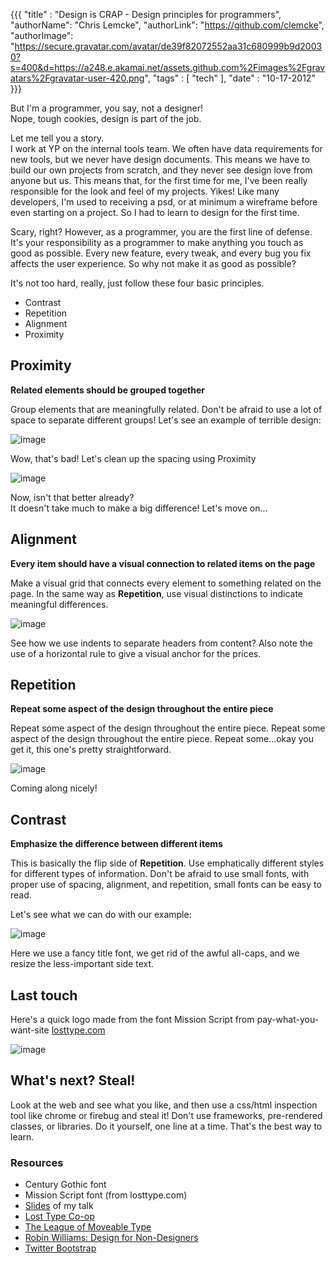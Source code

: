{{{
  "title" : "Design is CRAP - Design principles for programmers",
  "authorName": "Chris Lemcke",
  "authorLink": "https://github.com/clemcke",
  "authorImage": "https://secure.gravatar.com/avatar/de39f82072552aa31c680999b9d20030?s=400&d=https://a248.e.akamai.net/assets.github.com%2Fimages%2Fgravatars%2Fgravatar-user-420.png",
  "tags" : [ "tech" ],
  "date" : "10-17-2012"
}}}


But I'm a programmer, you say, not a designer!  
Nope, tough cookies, design is part of the job.  

Let me tell you a story.  
I work at YP on the internal tools team.  We often have data requirements for new tools, but we never have design documents.  This means we have to build our own projects from scratch, and they never see design love from anyone but us.  This means that, for the first time for me, I've been really responsible for the look and feel of my projects.  Yikes!  Like many developers, I'm used to receiving a psd, or at minimum a wireframe before even starting on a project.  So I had to learn to design for the first time.

Scary, right?  However, as a programmer, you are the first line of defense.  
It's your responsibility as a programmer to make anything you touch as good as possible.  Every new feature, every tweak, and every bug you fix affects the user experience.  So why not make it as good as possible?

It's not too hard, really, just follow these four basic principles.

* Contrast
* Repetition
* Alignment
* Proximity

## Proximity
**Related elements should be grouped together**

Group elements that are meaningfully related.  Don't be afraid to use a lot of space to separate different groups! Let's see an example of terrible design:

![image](http://i.imgur.com/bCsmj.png)

Wow, that's bad!  Let's clean up the spacing using Proximity

![image](http://i.imgur.com/Hqk5C.png)

Now, isn't that better already?  
It doesn't take much to make a big difference!  Let's move on...

## Alignment
**Every item should have a visual connection to related items on the page**

Make a visual grid that connects every element to something related on the page.  In the same way as **Repetition**, use visual distinctions to indicate meaningful differences.

![image](http://i.imgur.com/OTFf7.png)

See how we use indents to separate headers from content?  Also note the use of a horizontal rule to give a visual anchor for the prices.

## Repetition
**Repeat some aspect of the design throughout the entire piece**

Repeat some aspect of the design throughout the entire piece.  Repeat some aspect of the design throughout the entire piece.  Repeat some...okay you get it, this one's pretty straightforward.

![image](http://i.imgur.com/OKi2j.png)

Coming along nicely!

## Contrast
**Emphasize the difference between different items**

This is basically the flip side of **Repetition**.  Use emphatically different styles for different types of information.  Don't be afraid to use small fonts, with proper use of spacing, alignment, and repetition, small fonts can be easy to read.  

Let's see what we can do with our example:

![image](http://i.imgur.com/3aYcW.png)

Here we use a fancy title font, we get rid of the awful all-caps, and we resize the less-important side text.

## Last touch

Here's a quick logo made from the font Mission Script from pay-what-you-want-site [losttype.com](http://losttype.com)

![image](http://i.imgur.com/372GE.png)


## What's next?  Steal!

Look at the web and see what you like, and then use a css/html inspection tool like chrome or firebug and steal it! Don't use frameworks, pre-rendered classes, or libraries.  Do it yourself, one line at a time.  That's the best way to learn.

### Resources

* Century Gothic font
* Mission Script font (from losttype.com)
* [Slides](http://www.slideshare.net/clemcke/design-is-crap) of my talk
* [Lost Type Co-op](http://losttype.com)
* [The League of Moveable Type](http://www.theleagueofmoveabletype.com)
* [Robin Williams: Design for Non-Designers](http://www.amazon.com/The-Non-Designers-Design-Book-Edition/dp/0321534042/)
* [Twitter Bootstrap](http://twitter.github.com/bootstrap/index.html)

